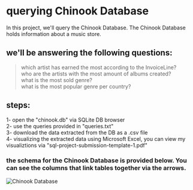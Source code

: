 # querying Chinook Database

In this project, we'll query the Chinook Database. The Chinook Database holds information about a music store. 

## we'll be answering the following questions:

>which artist has earned the most according to the
InvoiceLine? </br>
>who are the artists with the most amount of albums created?</br>
>what is the most sold genre? </br>
>what is the most popular genre per country? </br>

## steps:
1- open the "chinook.db" via SQLite DB browser </br>
2- use the queries provided in "queries.txt" </br>
3- download the data extracted from the DB as a .csv file </br>
4- visualizing the extracted data using Microsoft Excel, you can view my visualiztions via "sql-project-submission-template-1.pdf"</br>


### the schema for the Chinook Database is provided below. You can see the columns that link tables together via the arrows.

![Chinook Database](https://user-images.githubusercontent.com/77872656/205760319-47f4ea84-f050-4148-b766-e6233e44c4d9.PNG)

